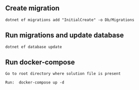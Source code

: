 ## Create migration

	dotnet ef migrations add "InitialCreate" -o Db/Migrations


## Run migrations and update database
 
	dotnet ef database update


## Run docker-compose

	Go to root directory where solution file is present

	Run:  docker-compose up -d